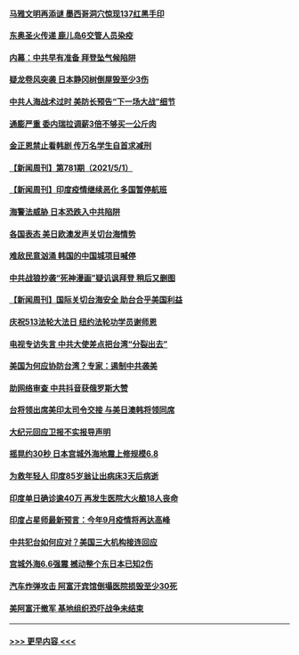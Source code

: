 #### [马雅文明再添谜 墨西哥洞穴惊现137红黑手印](../pages/prog202/a103109062.md?t=05022251) 
#### [东奥圣火传递 鹿儿岛6交管人员染疫](../pages/prog202/a103109040.md?t=05022251) 
#### [内幕：中共早有准备 拜登坠气候陷阱](../pages/prog202/a103108911.md?t=05022251) 
#### [疑龙卷风突袭 日本静冈树倒屋毁至少3伤](../pages/prog202/a103108977.md?t=05022251) 
#### [中共人海战术过时 美防长预告“下一场大战”细节](../pages/prog202/a103108984.md?t=05022251) 
#### [通膨严重 委内瑞拉调薪3倍不够买一公斤肉](../pages/prog202/a103108965.md?t=05022251) 
#### [金正恩禁止看韩剧 传万名学生自首求减刑](../pages/prog202/a103108926.md?t=05022251) 
#### [【新闻周刊】第781期（2021/5/1）](../pages/prog202/a103108909.md?t=05022251) 
#### [【新闻周刊】印度疫情继续恶化 多国暂停航班](../pages/prog202/a103108880.md?t=05022251) 
#### [海警法威胁 日本恐跌入中共陷阱](../pages/prog202/a103108085.md?t=05022251) 
#### [各国表态 美日欧澳发声关切台海情势](../pages/prog202/a103108099.md?t=05022251) 
#### [难敌民意汹涌 韩国的中国城项目喊停](../pages/prog202/a103108819.md?t=05022251) 
#### [中共战狼抄袭“死神漫画”疑讥讽拜登 稍后又删图](../pages/prog202/a103108812.md?t=05022251) 
#### [【新闻周刊】国际关切台海安全 助台合乎美国利益](../pages/prog202/a103108808.md?t=05022251) 
#### [庆祝513法轮大法日 纽约法轮功学员谢师恩](../pages/prog202/a103108805.md?t=05022251) 
#### [电视专访失言 中共大使差点把台湾“分裂出去”](../pages/prog202/a103108742.md?t=05022251) 
#### [美国为何应协防台湾？专家：遏制中共袭美](../pages/prog202/a103108696.md?t=05022251) 
#### [助网络审查 中共抖音获俄罗斯大赞](../pages/prog202/a103108626.md?t=05022251) 
#### [台将领出席美印太司令交接 与美日澳韩将领同席](../pages/prog202/a103108666.md?t=05022251) 
#### [大纪元回应卫报不实报导声明](../pages/prog202/a103108633.md?t=05022251) 
#### [摇晃约30秒 日本宫城外海地震上修规模6.8](../pages/prog202/a103108477.md?t=05022251) 
#### [为救年轻人 印度85岁翁让出病床3天后病逝](../pages/prog202/a103108457.md?t=05022251) 
#### [印度单日确诊逾40万 再发生医院大火酿18人丧命](../pages/prog202/a103108440.md?t=05022251) 
#### [印度占星师最新预言：今年9月疫情将再达高峰](../pages/prog202/a103108368.md?t=05022251) 
#### [中共犯台如何应对？美国三大机构接连回应](../pages/prog202/a103108423.md?t=05022251) 
#### [宫城外海6.6强震 撼动整个东日本已知2伤](../pages/prog202/a103108347.md?t=05022251) 
#### [汽车炸弹攻击 阿富汗宾馆倒塌医院损毁至少30死](../pages/prog202/a103108389.md?t=05022251) 
#### [美阿富汗撤军 基地组织恐吓战争未结束](../pages/prog202/a103108030.md?t=05022251) 

----
#### [ >>> 更早内容 <<< ](../indexes/prog202-earlier.md)
